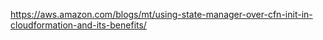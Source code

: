 https://aws.amazon.com/blogs/mt/using-state-manager-over-cfn-init-in-cloudformation-and-its-benefits/

